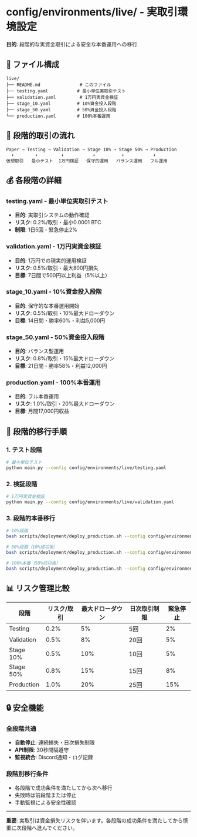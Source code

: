 # config/environments/live/ - 実取引環境設定

**目的**: 段階的な実資金取引による安全な本番運用への移行

## 📁 ファイル構成

```
live/
├── README.md               # このファイル
├── testing.yaml           # 最小単位実取引テスト
├── validation.yaml         # 1万円実資金検証
├── stage_10.yaml          # 10%資金投入段階
├── stage_50.yaml          # 50%資金投入段階
└── production.yaml        # 100%本番運用
```

## 🎯 段階的取引の流れ

```
Paper → Testing → Validation → Stage 10% → Stage 50% → Production
  ↓        ↓         ↓           ↓          ↓           ↓
仮想取引   最小テスト  1万円検証   保守的運用   バランス運用   フル運用
```

## 💰 各段階の詳細

### testing.yaml - 最小単位実取引テスト
- **目的**: 実取引システムの動作確認
- **リスク**: 0.2%/取引・最小0.0001 BTC
- **制限**: 1日5回・緊急停止2%

### validation.yaml - 1万円実資金検証
- **目的**: 1万円での現実的運用検証
- **リスク**: 0.5%/取引・最大800円損失
- **目標**: 7日間で500円以上利益（5%以上）

### stage_10.yaml - 10%資金投入段階
- **目的**: 保守的な本番運用開始
- **リスク**: 0.5%/取引・10%最大ドローダウン
- **目標**: 14日間・勝率60%・利益5,000円

### stage_50.yaml - 50%資金投入段階
- **目的**: バランス型運用
- **リスク**: 0.8%/取引・15%最大ドローダウン
- **目標**: 21日間・勝率58%・利益12,000円

### production.yaml - 100%本番運用
- **目的**: フル本番運用
- **リスク**: 1.0%/取引・20%最大ドローダウン
- **目標**: 月間17,000円収益

## 🚀 段階的移行手順

### 1. テスト段階
```bash
# 最小単位テスト
python main.py --config config/environments/live/testing.yaml
```

### 2. 検証段階
```bash
# 1万円実資金検証
python main.py --config config/environments/live/validation.yaml
```

### 3. 段階的本番移行
```bash
# 10%段階
bash scripts/deployment/deploy_production.sh --config config/environments/live/stage_10.yaml

# 50%段階（10%成功後）
bash scripts/deployment/deploy_production.sh --config config/environments/live/stage_50.yaml

# 100%本番（50%成功後）
bash scripts/deployment/deploy_production.sh --config config/environments/live/production.yaml
```

## 📊 リスク管理比較

| 段階 | リスク/取引 | 最大ドローダウン | 日次取引制限 | 緊急停止 |
|------|------------|---------------|--------------|----------|
| Testing | 0.2% | 5% | 5回 | 2% |
| Validation | 0.5% | 8% | 20回 | 5% |
| Stage 10% | 0.5% | 10% | 10回 | 5% |
| Stage 50% | 0.8% | 15% | 15回 | 8% |
| Production | 1.0% | 20% | 25回 | 15% |

## 🔒 安全機能

### 全段階共通
- **自動停止**: 連続損失・日次損失制限
- **API制限**: 30秒間隔遵守
- **監視統合**: Discord通知・ログ記録

### 段階別移行条件
- 各段階で成功条件を満たしてから次へ移行
- 失敗時は前段階または停止
- 手動監視による安全性確認

---

**重要**: 実取引は資金損失リスクを伴います。各段階の成功条件を満たしてから慎重に次段階へ進んでください。